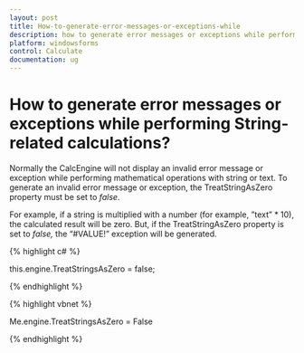 ```yaml
---
layout: post
title: How-to-generate-error-messages-or-exceptions-while
description: how to generate error messages or exceptions while performing string-related calculations?
platform: windowsforms
control: Calculate
documentation: ug
---
```


# How to generate error messages or exceptions while performing String-related calculations?

Normally the CalcEngine will not display an invalid error message or exception while performing mathematical operations with string or text. To generate an invalid error message or exception, the TreatStringAsZero property must be set to _false_.

For example, if a string is multiplied with a number (for example, ”text” * 10), the calculated result will be zero. But, if the TreatStringAsZero property is set to _false,_ the “#VALUE!” exception will be generated.

{% highlight c# %}



this.engine.TreatStringsAsZero = false;

{% endhighlight %}

{% highlight vbnet %}



Me.engine.TreatStringsAsZero = False


{% endhighlight %}


